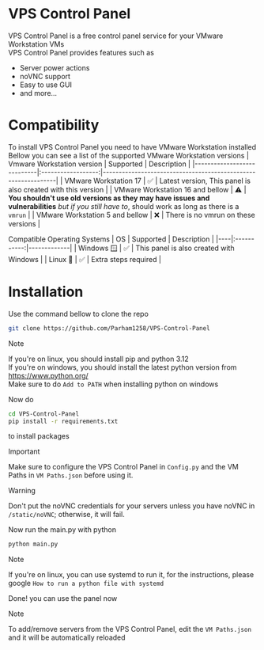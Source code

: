 # VPS Control Panel
VPS Control Panel is a free control panel service for your VMware Workstation VMs  
VPS Control Panel provides features such as
- Server power actions
- noVNC support
- Easy to use GUI
- and more...
# Compatibility
To install VPS Control Panel you need to have VMware Workstation installed  
Bellow you can see a list of the supported VMware Workstation versions
| Vmware Workstation version | Supported | Description                                                   |
|----------------------------|:------------------:|---------------------------------------------------------------|
| VMware Workstation 17      | ✅ | Latest version, This panel is also created with this version  |
| VMware Workstation 16 and bellow | ⚠️ | **You shouldn't use old versions as they may have issues and vulnerabilities** *but if you still have to*, should work as long as there is a `vmrun` |
| VMware Workstation 5 and bellow | ❌ | There is no vmrun on these versions |

Compatible Operating Systems
| OS | Supported | Description |
|----|:-----------:|-------------|
| Windows 🪟 | ✅ | This panel is also created with Windows |
| Linux 🐧 | ✅ | Extra steps required |
# Installation
Use the command bellow to clone the repo
```sh
git clone https://github.com/Parham1258/VPS-Control-Panel
```
> [!NOTE]
> If you're on linux, you should install pip and python 3.12  
> If you're on windows, you should install the latest python version from https://www.python.org/  
> Make sure to do `Add to PATH` when installing python on windows

Now do
```sh
cd VPS-Control-Panel
pip install -r requirements.txt
```
to install packages
> [!IMPORTANT]
> Make sure to configure the VPS Control Panel in `Config.py` and the VM Paths in `VM Paths.json` before using it.

> [!WARNING]
> Don't put the noVNC credentials for your servers unless you have noVNC in `/static/noVNC`; otherwise, it will fail.

Now run the main.py with python
```sh
python main.py
```
> [!NOTE]
> If you're on linux, you can use systemd to run it, for the instructions, please google `How to run a python file with systemd`

Done! you can use the panel now

> [!NOTE]
> To add/remove servers from the VPS Control Panel, edit the `VM Paths.json` and it will be automatically reloaded
